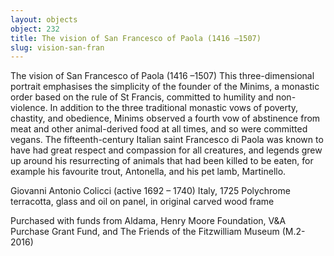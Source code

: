 ```yaml
---
layout: objects
object: 232
title: The vision of San Francesco of Paola (1416 –1507)
slug: vision-san-fran
---
```

The vision of San Francesco of Paola (1416 –1507)  This three-dimensional portrait emphasises the simplicity of the founder of the Minims, a monastic order based on the rule of St Francis, committed to humility and non-violence.  In addition to the three traditional monastic vows of poverty, chastity, and obedience, Minims observed a fourth vow of abstinence from meat and other animal-derived food at all times, and so were committed vegans.  The fifteenth-century Italian saint Francesco  di Paola was known to have had great respect and compassion for all creatures, and legends grew up around his resurrecting of animals that had been killed to be eaten, for example his favourite trout, Antonella, and his pet lamb, Martinello.

Giovanni Antonio Colicci (active 1692 – 1740)  Italy, 1725  Polychrome terracotta, glass and oil on panel, in original carved wood frame  

Purchased with funds from Aldama, Henry Moore Foundation, V&amp;A Purchase Grant Fund,  and The Friends of the Fitzwilliam Museum (M.2-2016)
